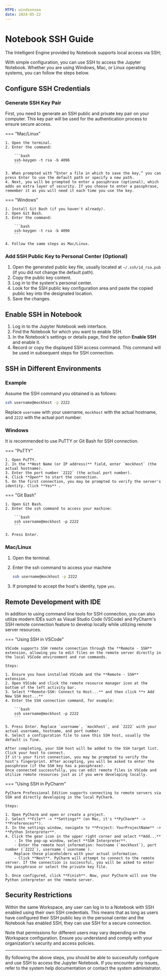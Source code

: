 ```yaml
---
MTPE: windsonsea
date: 2024-05-22
---
```


# Notebook SSH Guide

The Intelligent Engine provided by Notebook supports local access via SSH;

With simple configuration, you can use SSH to access the Jupyter Notebook.
Whether you are using Windows, Mac, or Linux operating systems, you can follow the steps below.

## Configure SSH Credentials

### Generate SSH Key Pair

First, you need to generate an SSH public and private key pair on your computer. This key pair will be used for the authentication process to ensure secure access.

=== "Mac/Linux"

    1. Open the terminal.
    2. Enter the command:

        ```bash
        ssh-keygen -t rsa -b 4096
        ```

    3. When prompted with “Enter a file in which to save the key,” you can press Enter to use the default path or specify a new path.
    4. Next, you will be prompted to enter a passphrase (optional), which adds an extra layer of security. If you choose to enter a passphrase, remember it as you will need it each time you use the key.

=== "Windows"

    1. Install Git Bash (if you haven't already).
    2. Open Git Bash.
    3. Enter the command:

        ```bash
        ssh-keygen -t rsa -b 4096
        ```

    4. Follow the same steps as Mac/Linux.

### Add SSH Public Key to Personal Center (Optional)

1. Open the generated public key file, usually located at `~/.ssh/id_rsa.pub` (if you did not change the default path).
2. Copy the public key content.
3. Log in to the system's personal center.
4. Look for the SSH public key configuration area and paste the copied public key into the designated location.
5. Save the changes.

## Enable SSH in Notebook

1. Log in to the Jupyter Notebook web interface.
2. Find the Notebook for which you want to enable SSH.
3. In the Notebook's settings or details page, find the option **Enable SSH** and enable it.
4. Record or copy the displayed SSH access command. This command will be used in subsequent steps for SSH connection.

## SSH in Different Environments

### Example

Assume the SSH command you obtained is as follows:

```bash
ssh username@mockhost -p 2222
```

Replace `username` with your username, `mockhost` with the actual hostname, and `2222` with the actual port number.

### Windows

It is recommended to use PuTTY or Git Bash for SSH connection.

=== "PuTTY"
  
    1. Open PuTTY.
    2. In the **Host Name (or IP address)** field, enter `mockhost` (the actual hostname).
    3. Enter the port number `2222` (the actual port number).
    4. Click **Open** to start the connection.
    5. On the first connection, you may be prompted to verify the server's identity. Click **Yes** .

=== "Git Bash"
  
    1. Open Git Bash.
    2. Enter the ssh command to access your machine:

        ```bash
        ssh username@mockhost -p 2222
        ```

    3. Press Enter.

### Mac/Linux

1. Open the terminal.
2. Enter the ssh command to access your machine

    ```bash
    ssh username@mockhost -p 2222
    ```

3. If prompted to accept the host's identity, type `yes`.

## Remote Development with IDE

In addition to using command line tools for SSH connection, you can also utilize modern IDEs such as Visual Studio Code (VSCode) and PyCharm's SSH remote connection feature to develop locally while utilizing remote server resources.

=== "Using SSH in VSCode"

    VSCode supports SSH remote connection through the **Remote - SSH** extension, allowing you to edit files on the remote server directly in the local VSCode environment and run commands.

    Steps:

    1. Ensure you have installed VSCode and the **Remote - SSH** extension.
    2. Open VSCode and click the remote resource manager icon at the bottom of the left activity bar.
    3. Select **Remote-SSH: Connect to Host...** and then click **+ Add New SSH Host...**
    4. Enter the SSH connection command, for example:

        ```bash
        ssh username@mockhost -p 2222
        ```

    5. Press Enter. Replace `username`, `mockhost`, and `2222` with your actual username, hostname, and port number.
    6. Select a configuration file to save this SSH host, usually the default is fine.

    After completing, your SSH host will be added to the SSH target list. Click your host to connect.
    If it's your first connection, you may be prompted to verify the host's fingerprint. After accepting, you will be asked to enter the passphrase (if the SSH key has a passphrase).
    Once connected successfully, you can edit remote files in VSCode and utilize remote resources just as if you were developing locally.

=== "Using SSH in PyCharm"

    PyCharm Professional Edition supports connecting to remote servers via SSH and directly developing in the local PyCharm.

    Steps:

    1. Open PyCharm and open or create a project.
    2. Select **File** -> **Settings** (on Mac, it's **PyCharm** -> **Preferences**).
    3. In the settings window, navigate to **Project: YourProjectName** -> **Python Interpreter**.
    4. Click the gear icon in the upper right corner and select **Add...**
        - In the pop-up window, select **SSH Interpreter**.
        - Enter the remote host information: hostname (`mockhost`), port number (`2222`), username (`username`).
        Replace these placeholders with your actual information.
        - Click **Next**. PyCharm will attempt to connect to the remote server. If the connection is successful, you will be asked to enter the passphrase or select the private key file.

    5. Once configured, click **Finish**. Now, your PyCharm will use the Python interpreter on the remote server.

## Security Restrictions

Within the same Workspace, any user can log in to a Notebook with SSH enabled using their own SSH credentials.
This means that as long as users have configured their SSH public key in the personal center and the Notebook has enabled SSH, they can use SSH for a secure connection.

Note that permissions for different users may vary depending on the Workspace configuration. Ensure you understand and comply with your organization's security and access policies.

---

By following the above steps, you should be able to successfully configure and use SSH to access the Jupyter Notebook. If you encounter any issues, refer to the system help documentation or contact the system administrator.
